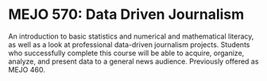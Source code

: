 # MEJO 570: Data Driven Journalism

An introduction to basic statistics and numerical and mathematical literacy, as well as a look at professional data-driven journalism projects. Students who successfully complete this course will be able to acquire, organize, analyze, and present data to a general news audience. Previously offered as MEJO 460.